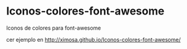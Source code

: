 # Iconos-colores-font-awesome
Iconos de colores para font-awesome

cer ejemplo en http://ximosa.github.io/Iconos-colores-font-awesome/
